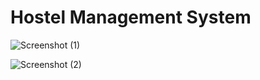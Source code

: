 # Hostel Management System
![Screenshot (1)](https://user-images.githubusercontent.com/59595534/107252616-89b76d80-6a5b-11eb-96fd-8f927894dcdc.png)

![Screenshot (2)](https://user-images.githubusercontent.com/59595534/107253057-f0d52200-6a5b-11eb-8b31-da54ae177aa7.png)
